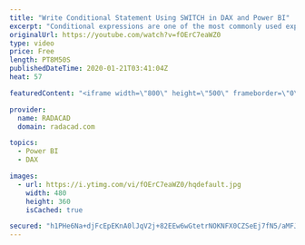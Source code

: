 ```yaml
---
title: "Write Conditional Statement Using SWITCH in DAX and Power BI"
excerpt: "Conditional expressions are one of the most commonly used expressions in any language as well as DAX. However, in DAX, if you have multiple IF THEN expressions, there is an easier way of doing it; using a function called SWITCH, this video is about how you can use switch function in DAX and Power BI"
originalUrl: https://youtube.com/watch?v=fOErC7eaWZ0
type: video
price: Free
length: PT8M50S
publishedDateTime: 2020-01-21T03:41:04Z
heat: 57

featuredContent: "<iframe width=\"800\" height=\"500\" frameborder=\"0\" src=\"https://www.youtube.com/embed/fOErC7eaWZ0\" allow=\"accelerometer; autoplay; encrypted-media; gyroscope; picture-in-picture\" allowfullscreen></iframe>"

provider:
  name: RADACAD
  domain: radacad.com

topics:
  - Power BI
  - DAX

images:
  - url: https://i.ytimg.com/vi/fOErC7eaWZ0/hqdefault.jpg
    width: 480
    height: 360
    isCached: true

secured: "h1PHe6Na+djFcEpEKnA0lJqV2j+82EEw6wGtetrNOKNFX0CZSeEj7fN5/aMFJG7hPu5Pb5P/ebDd76y7s8FmvsiJHr2Zq28SrnZg9DL0WulSWZM0foPZMUdGR0tLst1m/LsWJAqhbSpH2LwvTFez5dkri1YukWbZg67dP88UhVXL4G/Jfpukq5/v7VFrQrfjXb8YwyIb4kZ7FpvvL7eD2hh3tAYZv09XrVISgh02eQrREV3AoxZhg6MKCLjZTf6sHXmoRPjpYcrsVP0SRV1Qu/fukFuh2AwXy5YYVj6C150tywsDMJEBGJsjotRPCt177fj5TYZtOH/ilnH9IJluPAXLShH7vrVEznEl5zRSbHiNnNnSzGs0307QvCek5sEb+lhEcf762h+jNZGnwtR68vNXhbhmpA3dbeucwYbuxh0=;7sp2te2C13DiggmkLVMNsg=="
---
```


